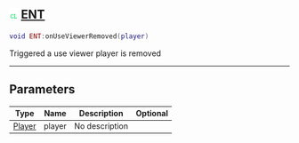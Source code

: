 ## ![client](.gitbook/assets/client.png) [ENT](home/ENT)



```lua
void ENT:onUseViewerRemoved(player)
```

Triggered a use viewer player is removed

------
## Parameters

| Type   | Name | Description | Optional |
| ------ | ---- | ----------- | -------: |
| [Player](home/Player) | player | No description |  |


